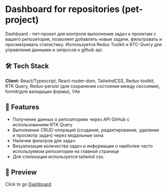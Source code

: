 # Dashboard for repositories (pet-project)
Dashboard - пет-проект для контроля выполнения задач к проектам с вашего репозитория, позволяет добавлять новые задачи, фильтровать и просматривать статистику. Используется Redux Toolkit и RTC-Query для управления данными и запросов к github api. 

## 🛠 Tech Stack
**Client:** React/Typescript, React-router-dom, TailwindCSS, Redux-toolkit, RTK Query, Redux-persist (для сохранения состояния между сессиями), formik(для валидации формы), Vite

## 📃 Features
* Получение данных о репозиториях через API GitHub с использованием RTK Query  
* Выполнение CRUD-операций (создание, редактирование, удаление и просмотр задач) через модальные окна  
* Наличие фильтров для задач  
* Визуализация количества задач и информации о наиболее часто используемом репозитории на главной странице
* Для стилизации используется tailwind css.

## 🔭 Preview
Click to go [Dashboard](https://dashboard-job.vercel.app/)
